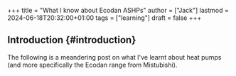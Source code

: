 +++
title = "What I know about Ecodan ASHPs"
author = ["Jack"]
lastmod = 2024-06-18T20:32:00+01:00
tags = ["learning"]
draft = false
+++

## Introduction {#introduction}

The following is a meandering post on what I've learnt about heat pumps (and more specifically the Ecodan range from Mistubishi).
